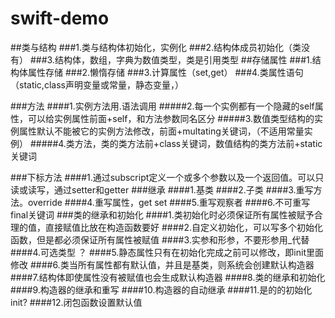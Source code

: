# swift-demo
##类与结构
###1.类与结构体初始化，实例化
###2.结构体成员初始化（类没有）
###3.结构体，数组，字典为数值类型，类是引用类型
##存储属性
###1.结构体属性存储
###2.懒惰存储
###3.计算属性（set,get）
###4.类属性语句（static,class声明变量或常量，静态变量，）

###方法
####1.实例方法用.语法调用
#####2.每一个实例都有一个隐藏的self属性，可以给实例属性前面+self，和方法参数同名区分
#####3.数值类型结构的实例属性默认不能被它的实例方法修改，前面+multating关键词，（不适用常量实例）
#####4.类方法，类的类方法前+class关键词，数值结构的类方法前+static关键词

###下标方法
####1.通过subscript定义一个或多个参数以及一个返回值。可以只读或读写，通过setter和getter
###继承
####1.基类
####2.子类
####3.重写方法。override
####4.重写属性，get set
####5.重写观察者
####6.不可重写 final关键词
###类的继承和初始化
####1.类初始化时必须保证所有属性被赋予合理的值，直接赋值比放在构造函数要好
####2.自定义初始化，可以写多个初始化函数，但是都必须保证所有属性被赋值
####3.实参和形参，不要形参用_代替
####4.可选类型 ？
####5.静态属性只有在初始化完成之前可以修改，即init里面修改
####6.类当所有属性都有默认值，并且是基类，则系统会创建默认构造器
####7.结构体即使属性没有被赋值也会生成默认构造器
####8.类的继承和初始化
####9.构造器的继承和重写
####10.构造器的自动继承
####11.是的的初始化 init?
####12.闭包函数设置默认值